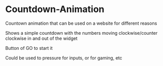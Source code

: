 # Countdown-Animation

Countown animation that can be used on a website for different reasons

Shows a simple countdown with the numbers moving clockwise/counter clockwise in and out of the widget

Button of GO to start it

Could be used to pressure for inputs, or for gaming, etc
